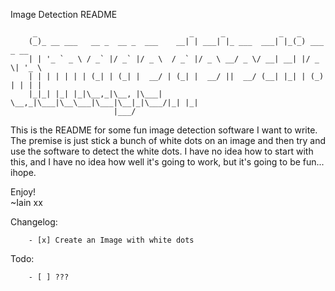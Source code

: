 Image Detection README
<!-- language: lang-none -->
         _                                  _      _            _   _
        (_)_ __ ___   __ _  __ _  ___    __| | ___| |_ ___  ___| |_(_) ___  _ __
        | | '_ ` _ \ / _` |/ _` |/ _ \  / _` |/ _ \ __/ _ \/ __| __| |/ _ \| '_ \
        | | | | | | | (_| | (_| |  __/ | (_| |  __/ ||  __/ (__| |_| | (_) | | | |
        |_|_| |_| |_|\__,_|\__, |\___|  \__,_|\___|\__\___|\___|\__|_|\___/|_| |_|
                           |___/

This is the README for some fun image detection software I want to write. The premise is just stick a bunch of white dots on an image and then try and use the software to detect the white dots. I have no idea how to start with this, and I have no idea how well it's going to work, but it's going to be fun... ihope.

Enjoy!  
~Iain xx

Changelog:

        - [x] Create an Image with white dots

Todo:

        - [ ] ???

